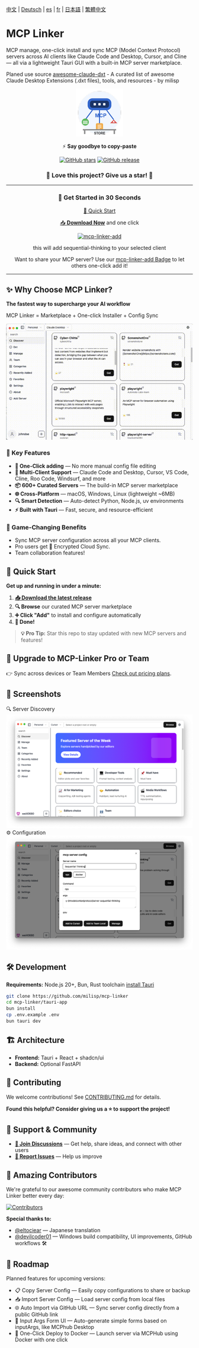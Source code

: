 [中文](./docs/README.zh-CN.md) | [Deutsch](./docs/README.de.md) | [es](./docs/README.es.md) | [fr](./docs/README.fr.md) | [日本語](./docs/README.ja-JP.md) | [繁體中文](./docs/README.zh-Han.md)

# MCP Linker

MCP manage, one-click install and sync MCP (Model Context Protocol) servers across AI clients like Claude Code and Desktop, Cursor, and Cline — all via a lightweight Tauri GUI with a built-in MCP server marketplace.

Planed use source [awesome-claude-dxt](https://github.com/milisp/awesome-claude-dxt) - A curated list of awesome Claude Desktop Extensions (.dxt files), tools, and resources - by milisp


<div align="center">

![MCP Linker Logo](./images/logo.png)

⚡️ **Say goodbye to copy-paste**

[![GitHub stars](https://img.shields.io/github/stars/milisp/mcp-linker?style=for-the-badge&logo=github&color=yellow)](https://github.com/milisp/mcp-linker/stargazers)
[![GitHub release](https://img.shields.io/github/release/milisp/mcp-linker.svg?style=for-the-badge&logo=github)](https://github.com/milisp/mcp-linker/releases)

### 🌟 **Love this project? Give us a star!** 🌟

---

### 🚀 Get Started in 30 Seconds

[🚀 Quick Start](#quick-start)

[📥 **Download Now**](https://github.com/milisp/mcp-linker/releases) 
  <span> and one click</span>

  [![mcp-linker-add](https://img.shields.io/badge/mcp--linker-add-blue?logo=link&style=for-the-badge)](https://www.mcp-linker.store/install-app?name=sequential-thinking&autoSubmit=true&config=eyJzZXF1ZW50aWFsLXRoaW5raW5nIjp7ImNvbW1hbmQiOiJucHgiLCJhcmdzIjpbIi15IiwiQG1vZGVsY29udGV4dHByb3RvY29sL3NlcnZlci1zZXF1ZW50aWFsLXRoaW5raW5nIl19fQ==)
  
  this will add sequential-thinking to your selected client

  Want to share your MCP server? Use our [mcp-linker-add Badge](https://mcp-linker.store/install-app) to let others one-click add it!

</div>

---

## ✨ Why Choose MCP Linker?

**The fastest way to supercharge your AI workflow**

MCP Linker = Marketplace + One-click Installer + Config Sync

![Demo](./images/demo.gif)

### 🎯 Key Features

- **🚀 One-Click adding** — No more manual config file editing
- **🔄 Multi-Client Support** — Claude Code and Desktop, Cursor, VS Code, Cline, Roo Code, Windsurf, and more
- **📦 600+ Curated Servers** — The build-in MCP server marketplace
- **🌐 Cross-Platform** — macOS, Windows, Linux (lightweight ~6MB)
- **🔍 Smart Detection** — Auto-detect Python, Node.js, uv environments
- **⚡ Built with Tauri** — Fast, secure, and resource-efficient

### 💎 Game-Changing Benefits

- Sync MCP server configuration across all your MCP clients.
- Pro users get 🔐 Encrypted Cloud Sync.
- Team collaboration features!

## 🚀 Quick Start

**Get up and running in under a minute:**

1. **[📥 Download the latest release](https://github.com/milisp/mcp-linker/releases)**
2. **🔍 Browse** our curated MCP server marketplace
3. **➕ Click "Add"** to install and configure automatically
4. **🎉 Done!**

> **💡 Pro Tip:** Star this repo to stay updated with new MCP servers and features!

## 🚀 Upgrade to MCP-Linker Pro or Team

👉 Sync across devices or Team Members [Check out pricing plans](https://mcp-linker.store/pricing).

## 📸 Screenshots

🔍 Server Discovery ![Discover](./images/home.png)
⚙️ Configuration ![Config](./images/config.png) 

## 🛠️ Development

**Requirements:** Node.js 20+, Bun, Rust toolchain
[install Tauri](https://v2.tauri.app/start/prerequisites/)

```bash
git clone https://github.com/milisp/mcp-linker
cd mcp-linker/tauri-app
bun install
cp .env.example .env
bun tauri dev
```

## 🏗️ Architecture

- **Frontend:** Tauri + React + shadcn/ui
- **Backend:** Optional FastAPI

## 🤝 Contributing

We welcome contributions! See [CONTRIBUTING.md](./CONTRIBUTING.md) for details.

**Found this helpful? Consider giving us a ⭐ to support the project!**


## 💬 Support & Community

- **[💬 Join Discussions](https://github.com/milisp/mcp-linker/discussions)** — Get help, share ideas, and connect with other users
- **[🐛 Report Issues](https://github.com/milisp/mcp-linker/issues)** — Help us improve

## 🎉 Amazing Contributors

We're grateful to our awesome community contributors who make MCP Linker better every day:

[![Contributors](https://contrib.rocks/image?repo=milisp/mcp-linker)](https://github.com/milisp/mcp-linker/graphs/contributors)

**Special thanks to:**

- [@eltociear](https://github.com/eltociear) — Japanese translation
- [@devilcoder01](https://github.com/devilcoder01) — Windows build compatibility, UI improvements, GitHub workflows 🛠️

## 📅 Roadmap

Planned features for upcoming versions:

- 📋 Copy Server Config — Easily copy configurations to share or backup
- 📥 Import Server Config — Load server config from local files
- 🌐 Auto Import via GitHub URL — Sync server config directly from a public GitHub link
- 🧩 Input Args Form UI — Auto-generate simple forms based on inputArgs, like MCPhub Desktop
- 🐳 One-Click Deploy to Docker — Launch server via MCPHub using Docker with one click
